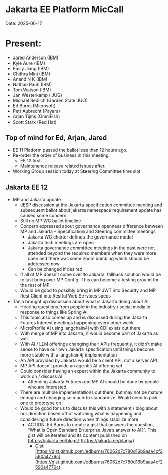 # Jakarta EE Platform MicCall

Date: 2025-06-17

# Present:

- Jared Anderson (IBM)  
- Kyle Aure (IBM)  
- Emily Jiang (IBM)  
- Chithra Mini (IBM)  
- Anand N K (IBM)  
- Nathan Rauh (IBM)  
- Tom Watson (IBM)  
- Jan Westerkamp (iJUG)  
- Michael Redlich (Garden State JUG)  
- Ed Burns (Microsoft)  
- Petr Aubrecht (Payara)  
- Arjan Tijms (OmniFish)  
- Scott Stark (Red Hat)

## Top of mind for Ed, Arjan, Jared

* EE 11 Platform passed the ballot less than 12 hours ago.  
* Re-order the order of business in this meeting.  
  * EE 12 first.  
  * Maintenance release related issues after.  
* Working Group session today at Steering Committee time slot

## Jakarta EE 12

* MP and Jakarta update  
  * JESP discussion at the Jakarta specification committee meeting and subsequent ballot about jakarta namespace requirement update has caused some concern  
  * Still no MP WG ballot timeline  
  * Concern expressed about governance openness difference between MP and Jakarta – Specification and Steering committee meetings  
    * Jakarta WG charter defines the governance model  
    * Jakarta tech meetings are open  
    * Jakarta governance committee meetings in the past were not attended beyond the required members when they were more open and there was some zoom bombing which should be addressed now  
    * Can be changed if desired  
  * If all of MP doesn’t come over to Jakarta, fallback solution would be to just bring over MP Config.  This can become a testing ground for the rest of MP.  
  * Would be good to possibly bring in MP JWT into Security and MP Rest Client into Restful Web Services specs  
* Tanja brought up discussion about what is Jakarta doing about AI  
  * Hearing questions from people in the industry / social media in response to things like Spring AI  
  * This topic also comes up and is discussed during the Jakarta Futures Interest meetings happening every other week  
  * MicroProfile AI using langchain4j with CDI exists out there  
  * With merge of MP into Jakarta, it would become part of Jakarta as well  
  * With AI / LLM offerings changing their APIs frequently, it didn’t make sense to have our own Jakarta specification until things become more stable with a langchain4j implementation  
  * An API provided by Jakarta would be a client API, not a server API  
  * MP API doesn’t provide an agentic AI offering yet  
  * Could consider having an expert within the Jakarta community to work on / discuss AI  
    * Attending Jakarta Futures and MP AI should be done by people who are interested  
  * There are multiple implementations out there, but may not be mature enough and changing so much to standardize. Would need to pick one to prototype on  
  * Would be good for us to discuss this with a statement / blog about our direction based off of watching what is happening and considering a future direction when things stabilize more  
    * ACTION: Ed Burns to create a gist that answers the question, “What is Open Standard Enterprise Java’s answer to AI?”. This gist will be iterated and its content published on [https://jakarta.ee/blogs/](https://jakarta.ee/blogs/) .    
      * Gist:  [https://gist.github.com/edburns/76062d7c780d16b9aaa4cf2590a4776c](https://gist.github.com/edburns/76062d7c780d16b9aaa4cf2590a4776c) 
